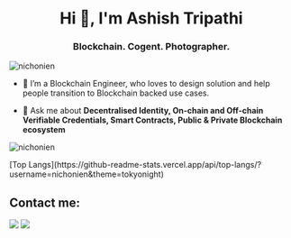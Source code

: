 <h1 align="center">Hi 👋, I'm Ashish Tripathi</h1>
<h3 align="center">Blockchain. Cogent. Photographer.</h3>

<p align="left"> <img src="https://komarev.com/ghpvc/?username=nichonien" alt="nichonien" /> </p>

- 🔭 I’m a Blockchain Engineer, who loves to design solution and help people transition to Blockchain backed use cases.

- 💬 Ask me about **Decentralised Identity, On-chain and Off-chain Verifiable Credentials, Smart Contracts, Public & Private Blockchain ecosystem**

<p><img src="https://github-readme-stats.vercel.app/api?username=nichonien&show_icons=true&theme=dark&locale=en" alt="nichonien" align=center/></p>
<p>[Top Langs](https://github-readme-stats.vercel.app/api/top-langs/?username=nichonien&theme=tokyonight)</p>

## Contact me:
<div>
<a href = "mailto: iashishtripathi8@gmail.com"><img loading="lazy" src="https://img.shields.io/badge/Gmail-D14836?style=for-the-badge&logo=gmail&logoColor=white" target="_blank"></a>
<a href="https://www.linkedin.com/in/ashish-tripathi8/" target="_blank"><img loading="lazy" src="https://img.shields.io/badge/-LinkedIn-%230077B5?style=for-the-badge&logo=linkedin&logoColor=white" target="_blank"></a>
</div>
